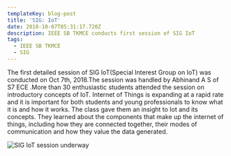 ```yaml
---
templateKey: blog-post
title: 'SIG: IoT'
date: 2018-10-07T05:31:17.720Z
description: IEEE SB TKMCE conducts first session of SIG IoT
tags:
  - IEEE SB TKMCE
  - SIG
---
```

The first detailed session of SIG IoT(Special Interest Group on IoT) was conducted on Oct 7th, 2018.The session was handled by Abhinand A S of S7 ECE .More than 30 enthusiastic students attended the session on introductory concepts of IoT. Internet of Things is expanding at a rapid rate and it is important for both students and young professionals to know what it is and how it works. The class gave them an insight to Iot and its concepts. They learned about the components that make up the internet of things, including how they are connected together, their modes of communication and how they value the data generated.

![SIG IoT session underway](/img/sigiot.jpg)
